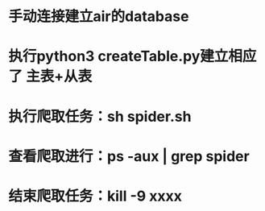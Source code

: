 # 手动连接建立air的database
# 执行python3 createTable.py建立相应了 主表+从表





# 执行爬取任务：sh spider.sh
# 查看爬取进行：ps -aux | grep spider
# 结束爬取任务：kill -9 xxxx
